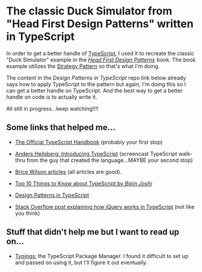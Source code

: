 # The classic Duck Simulator from "Head First Design Patterns" written in TypeScript

In order to get a better handle of <a href="http://www.typescriptlang.org/">TypeScript</a>, I used it to recreate the classic "Duck Simulator" example in the <a target="_blank" href="http://www.amazon.com/gp/product/0596007124/ref=as_li_qf_sp_asin_il_tl?ie=UTF8&camp=1789&creative=9325&creativeASIN=0596007124&linkCode=as2&tag=kaidez-20&linkId=35S7Q75S353IMOJ7"><em>Head First Design Patterns</em></a><img src="https://ir-na.amazon-adsystem.com/e/ir?t=kaidez-20&l=ur2&o=1" width="1" height="1" border="0" alt="" style="border:none !important; margin:0px !important;" /> book. The book example utilizes the <a href="https://en.wikipedia.org/wiki/Strategy_pattern">Strategy Pattern</a> so that's what I'm doing.

The content in the _Design Patterns in TypeScript_ repo link below already says how to apply TypeScript to the pattern but again, I'm doing this so I can get a better handle on TypeScript. And the best way to get a better handle on code is to actually write it.

All still in progress...keep watching!!!!

## Some links that helped me...

* <a href="http://www.typescriptlang.org/Handbook">The Official TypeScript Handbook</a> (probably your first stop)

* <a href="https://channel9.msdn.com/posts/Anders-Hejlsberg-Introducing-TypeScript">Anders Hejlsberg: Introducing TypeScript</a> (screencast TypeScript walk-thru from the guy that created the language...MAYBE your second stop)

* <a href="https://www.bricewilson.net/tag/typescript/"> Brice Wilson articles</a> (all articles are good).

* <a href="http://www.developer.com/lang/top-10-things-to-know-about-typescript.html">Top 10 Things to Know about TypeScript by <em>Bipin Joshi</em></a>

* <a href="https://github.com/torokmark/design_patterns_in_typescript">Design Patterns in TypeScript</a>

* <a href="http://stackoverflow.com/questions/26540165/typescript-and-libraries-such-as-jquery-with-d-ts-files">Stack Overflow post explaining how jQuery works in TypeScript</a> (not like you think)

## Stuff that didn't help me but I want to read up on...

* <a href="https://github.com/typings/typings">Typings:</a> the TypeScript Package Manager. I found it difficult to set up and passed on using it, but I'll figure it out eventually.